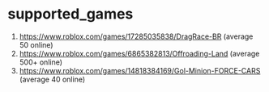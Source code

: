 # supported_games
1. https://www.roblox.com/games/17285035838/DragRace-BR (average 50 online)
2. https://www.roblox.com/games/6865382813/Offroading-Land (average 500+ online)
3. https://www.roblox.com/games/14818384169/Gol-Minion-FORCE-CARS (average 40 online)
